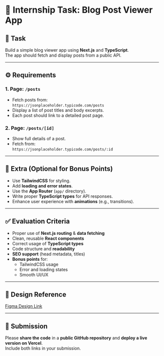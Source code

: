# 🧪 Internship Task: Blog Post Viewer App

## 📝 Task

Build a simple blog viewer app using **Next.js** and **TypeScript**.  
The app should fetch and display posts from a public API.

---

## ⚙️ Requirements

### 1. Page: `/posts`

- Fetch posts from:  
  `https://jsonplaceholder.typicode.com/posts`
- Display a list of post titles and body excerpts.
- Each post should link to a detailed post page.

### 2. Page: `/posts/[id]`

- Show full details of a post.
- Fetch from:  
  `https://jsonplaceholder.typicode.com/posts/:id`

---

## 🌟 Extra (Optional for Bonus Points)

- Use **TailwindCSS** for styling.
- Add **loading and error states**.
- Use the **App Router** (`app/` directory).
- Write proper **TypeScript types** for API responses.
- Enhance user experience with **animations** (e.g., transitions).

---

## ✅ Evaluation Criteria

- Proper use of **Next.js routing** & **data fetching**
- Clean, reusable **React components**
- Correct usage of **TypeScript types**
- Code structure and **readability**
- **SEO support** (head metadata, titles)
- **Bonus points** for:
  - TailwindCSS usage
  - Error and loading states
  - Smooth UI/UX

---

## 🎨 Design Reference

[Figma Design Link](https://www.figma.com/design/xH1KctQJ1NRvH5w8aed4n8/The-Blog---Buguard-Task)

---

## 🚀 Submission

Please **share the code** in a **public GitHub repository** and **deploy a live version on Vercel**.  
Include both links in your submission.
